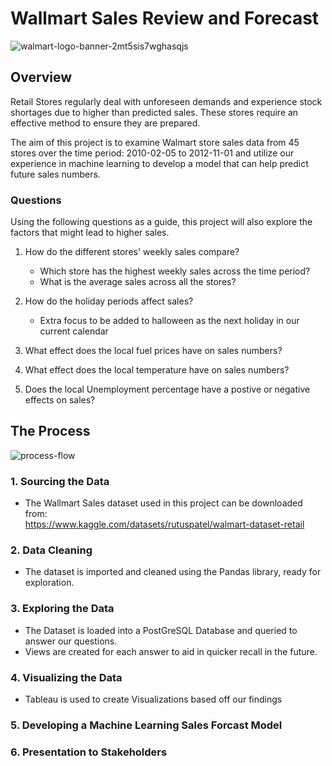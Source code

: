 # Wallmart Sales Review and Forecast
![walmart-logo-banner-2mt5sis7wghasqjs](https://github.com/nicduffee/project-4/assets/91498217/d3669dbf-7fde-4b4a-af03-a2bca05f3b92)



## Overview
Retail Stores regularly deal with unforeseen demands and experience stock shortages due to higher than predicted sales. These stores require an effective method to ensure they are prepared.</br>

The aim of this project is to examine Walmart store sales data from 45 stores over the time period: 2010-02-05 to 2012-11-01 and utilize our experience in machine learning to develop a model that can help predict future sales numbers.</br>

### Questions
Using the following questions as a guide, this project will also explore the factors that might lead to higher sales.
 
1. How do the different stores' weekly sales compare?
    - Which store has the highest weekly sales across the time period?
    - What is the average sales across all the stores?

2. How do the holiday periods affect sales?
    - Extra focus to be added to halloween as the next holiday in our current calendar

3. What effect does the local fuel prices have on sales numbers?

4. What effect does the local temperature have on sales numbers?

5. Does the local Unemployment percentage have a postive or negative effects on sales?

## The Process
![process-flow](https://github.com/nicduffee/project-4/assets/91498217/83b8b5a5-6e5c-4b82-82f8-91722928a201)

### 1. Sourcing the Data
- The Wallmart Sales dataset used in this project can be downloaded from: </br>
   https://www.kaggle.com/datasets/rutuspatel/walmart-dataset-retail

### 2. Data Cleaning
- The dataset is imported and cleaned using the Pandas library, ready for exploration.

### 3. Exploring the Data
- The Dataset is loaded into a PostGreSQL Database and queried to answer our questions.
- Views are created for each answer to aid in quicker recall in the future.

### 4. Visualizing the Data
- Tableau is used to create Visualizations based off our findings

### 5. Developing a Machine Learning Sales Forcast Model

### 6. Presentation to Stakeholders
